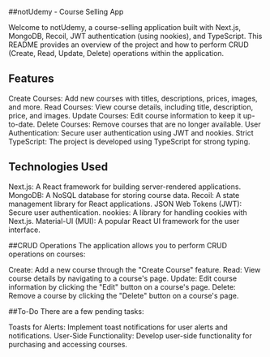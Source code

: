 ##notUdemy - Course Selling App

Welcome to notUdemy, a course-selling application built with Next.js, MongoDB, Recoil, JWT authentication (using nookies), and TypeScript. This README provides an overview of the project and how to perform CRUD (Create, Read, Update, Delete) operations within the application.

## Features

Create Courses: Add new courses with titles, descriptions, prices, images, and more.
Read Courses: View course details, including title, description, price, and images.
Update Courses: Edit course information to keep it up-to-date.
Delete Courses: Remove courses that are no longer available.
User Authentication: Secure user authentication using JWT and nookies.
Strict TypeScript: The project is developed using TypeScript for strong typing.

## Technologies Used
Next.js: A React framework for building server-rendered applications.
MongoDB: A NoSQL database for storing course data.
Recoil: A state management library for React applications.
JSON Web Tokens (JWT): Secure user authentication.
nookies: A library for handling cookies with Next.js.
Material-UI (MUI): A popular React UI framework for the user interface.

##CRUD Operations
The application allows you to perform CRUD operations on courses:

Create: Add a new course through the "Create Course" feature.
Read: View course details by navigating to a course's page.
Update: Edit course information by clicking the "Edit" button on a course's page.
Delete: Remove a course by clicking the "Delete" button on a course's page.

##To-Do
There are a few pending tasks:

Toasts for Alerts: Implement toast notifications for user alerts and notifications.
User-Side Functionality: Develop user-side functionality for purchasing and accessing courses.
